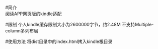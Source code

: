 #简介  
阅读APP网页版的kindle适配  

#限制
个人kindle缓存限制大小为2600000字节，约2.48M
不支持Multiple-column多列布局

#使用方法
将dist目录中的index.html拷入kindle根目录
